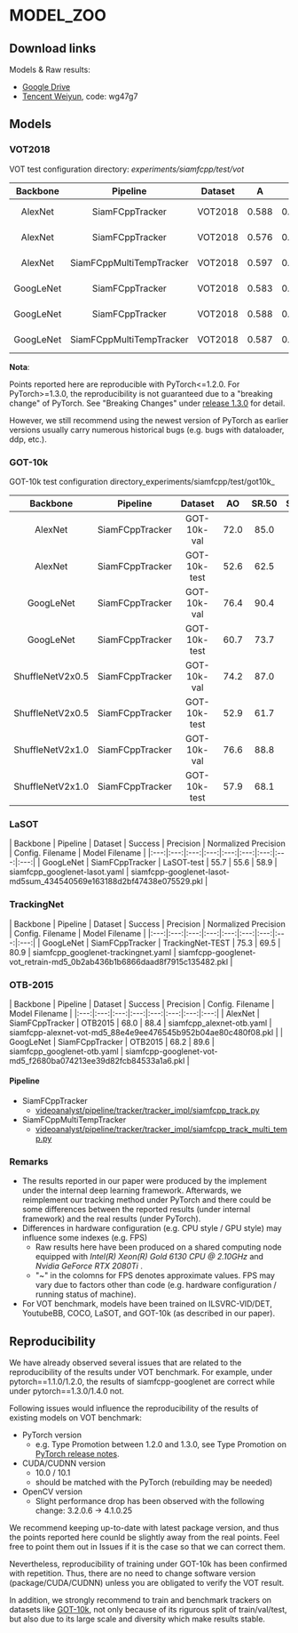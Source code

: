 # MODEL_ZOO

## Download links

Models & Raw results:

* [Google Drive](https://drive.google.com/open?id=1XhWIU1KIt9wvFpzZqEDaX-GrgZ9AVcOC)
* [Tencent Weiyun](https://share.weiyun.com/56C92l4), code: wg47g7

## Models

### VOT2018

VOT test configuration directory: _experiments/siamfcpp/test/vot_

| Backbone | Pipeline | Dataset | A | R | EAO | FPS@GTX2080Ti | FPS@GTX1080Ti | Config. Filename | Model Filename |
|:---:|:---:|:---:|:---:|:---:|:---:|:---:|:---:|:---:|:---:|
| AlexNet | SiamFCppTracker | VOT2018 |0.588 | 0.243 | 0.373| ~200| ~185 | siamfcpp_alexnet.yaml | siamfcpp-alexnet-vot-md5_18fd31a2f94b0296c08fff9b0f9ad240.pkl|
| AlexNet | SiamFCppTracker | VOT2018 |0.576 | 0.183 | 0.393| ~200| ~185 | siamfcpp_alexnet-new.yaml | siamfcpp-alexnet-vot-md5_88e4e9ee476545b952b04ae80c480f08.pkl|
| AlexNet | SiamFCppMultiTempTracker| VOT2018 | 0.597 | 0.215 | 0.370 | ~90 | ~75 | siamfcpp_alexnet-multi_temp.yaml | siamfcpp-alexnet-vot-md5_18fd31a2f94b0296c08fff9b0f9ad240.pkl|
| GoogLeNet | SiamFCppTracker | VOT2018 | 0.583 | 0.173 | 0.426 | ~80 | ~65 | siamfcpp_googlenet.yaml | siamfcpp-googlenet-vot-md5_f2680ba074213ee39d82fcb84533a1a6.pkl |
| GoogLeNet | SiamFCppTracker | VOT2018 | 0.588 | 0.183 | 0.437 | ~80 | ~65 | siamfcpp_googlenet-new.yaml | siamfcpp-googlenet-vot-md5_e14e9b6c82799602d777fd21a081c907.pkl |
| GoogLeNet | SiamFCppMultiTempTracker | VOT2018 | 0.587 | 0.150 |  0.467 | ~50 | ~45 | siamfcpp_googlenet-multi_temp.yaml | siamfcpp-googlenet-vot-md5_f2680ba074213ee39d82fcb84533a1a6.pkl |

__Nota__:

Points reported here are reproducible with PyTorch<=1.2.0. For PyTorch>=1.3.0, the reproducibility is not guaranteed due to a "breaking change" of PyTorch. See "Breaking Changes" under [release 1.3.0](https://github.com/pytorch/pytorch/releases) for detail.

However, we still recommend using the newest version of PyTorch as earlier versions usually carry numerous historical bugs (e.g. bugs with dataloader, ddp, etc.).

### GOT-10k

GOT-10k test configuration directory_experiments/siamfcpp/test/got10k_

| Backbone | Pipeline | Dataset | AO | SR.50 | SR.75 | Config. Filename | Model Filename |
|:---:|:---:|:---:|:---:|:---:|:---:|:---:|:---:|
| AlexNet | SiamFCppTracker | GOT-10k-val | 72.0 | 85.0 | 63.3 | siamfcpp_alexnet_got.yaml | siamfcpp-alexnet-got-md5_5e01cf6271ad42e935032b61b05854d3.pkl|
| AlexNet | SiamFCppTracker | GOT-10k-test | 52.6 | 62.5 | 34.7 | siamfcpp_alexnet_got.yaml | siamfcpp-alexnet-got-md5_5e01cf6271ad42e935032b61b05854d3.pkl|
| GoogLeNet | SiamFCppTracker | GOT-10k-val | 76.4 | 90.4 | 71.8 | siamfcpp_googlenet_got.yaml | siamfcpp-googlenet-got-md5_e182dc4c3823427022eccf7313d740a7.pkl |
| GoogLeNet | SiamFCppTracker | GOT-10k-test | 60.7 | 73.7 | 46.4 | siamfcpp_googlenet_got.yaml | siamfcpp-googlenet-got-md5_e182dc4c3823427022eccf7313d740a7.pkl |
| ShuffleNetV2x0.5 | SiamFCppTracker | GOT-10k-val | 74.2 | 87.0| 67.1 | siamfcpp_shufflenetv2x0_5_got.yaml | siamfcpp-shufflenetv2x0_5-got-md5_d710ce17736d31a28bfe37cfbb997c5a.pkl |
| ShuffleNetV2x0.5 | SiamFCppTracker | GOT-10k-test | 52.9 | 61.7 | 38.1 | siamfcpp_shufflenetv2x0_5_got.yaml | siamfcpp-shufflenetv2x0_5-got-md5_d710ce17736d31a28bfe37cfbb997c5a.pkl |
| ShuffleNetV2x1.0 | SiamFCppTracker | GOT-10k-val | 76.6 | 88.8 | 71.5 | siamfcpp_shufflenetv2x1_0_got.yaml | siamfcpp-shufflenetv2x1_0-got-md5_aa824cc413b100bcb10f57c4d0e52423.pkl |
| ShuffleNetV2x1.0 | SiamFCppTracker | GOT-10k-test | 57.9 | 68.1 | 43.6 | siamfcpp_shufflenetv2x1_0_got.yaml | siamfcpp-shufflenetv2x1_0-got-md5_aa824cc413b100bcb10f57c4d0e52423.pkl |


### LaSOT

| Backbone | Pipeline | Dataset | Success | Precision | Normalized Precision | Config. Filename | Model Filename |
|:---:|:---:|:---:|:---:|:---:|:---:|:---:|:---:|:---:|
| GoogLeNet | SiamFCppTracker | LaSOT-test | 55.7 | 55.6 | 58.9 | siamfcpp_googlenet-lasot.yaml | siamfcpp-googlenet-lasot-md5sum_434540569e163188d2bf47438e075529.pkl |

### TrackingNet

| Backbone | Pipeline | Dataset | Success | Precision | Normalized Precision | Config. Filename | Model Filename |
|:---:|:---:|:---:|:---:|:---:|:---:|:---:|:---:|:---:|
| GoogLeNet | SiamFCppTracker | TrackingNet-TEST | 75.3 | 69.5 | 80.9 | siamfcpp_googlenet-trackingnet.yaml | siamfcpp-googlenet-vot_retrain-md5_0b2ab436b1b6866daad8f7915c135482.pkl |


### OTB-2015

| Backbone | Pipeline | Dataset | Success | Precision | Config. Filename | Model Filename |
|:---:|:---:|:---:|:---:|:---:|:---:|:---:|:---:|
| AlexNet | SiamFCppTracker | OTB2015 | 68.0 | 88.4 | siamfcpp_alexnet-otb.yaml | siamfcpp-alexnet-vot-md5_88e4e9ee476545b952b04ae80c480f08.pkl |
| GoogLeNet | SiamFCppTracker | OTB2015 | 68.2 | 89.6 | siamfcpp_googlenet-otb.yaml | siamfcpp-googlenet-vot-md5_f2680ba074213ee39d82fcb84533a1a6.pkl |

#### Pipeline

* SiamFCppTracker
  * [videoanalyst/pipeline/tracker/tracker_impl/siamfcpp_track.py](../videoanalyst/pipeline/tracker/tracker_impl/siamfcpp_track.py)
* SiamFCppMultiTempTracker
  * [videoanalyst/pipeline/tracker/tracker_impl/siamfcpp_track_multi_temp.py](../videoanalyst/pipeline/tracker/tracker_impl/siamfcpp_track_multi_temp.py)

### Remarks

* The results reported in our paper were produced by the implement under the internal deep learning framework. Afterwards, we reimplement our tracking method under PyTorch and there could be some differences between the reported results (under internal framework) and the real results (under PyTorch).
* Differences in hardware configuration (e.g. CPU style / GPU style) may influence some indexes (e.g. FPS)
  * Raw results here have been produced on a shared computing node equipped with _Intel(R) Xeon(R) Gold 6130 CPU @ 2.10GHz_ and _Nvidia GeForce RTX 2080Ti_ .
  * "~" in the colomns for FPS denotes approximate values. FPS may vary due to factors other than code (e.g. hardware configuration / running status of machine).
* For VOT benchmark, models have been trained on ILSVRC-VID/DET, YoutubeBB, COCO, LaSOT, and GOT-10k (as described in our paper).

## Reproducibility

We have already observed several issues that are related to the reproducibility of the results under VOT benchmark. For example, under pytorch==1.1.0/1.2.0, the results of siamfcpp-googlenet are correct while under pytorch==1.3.0/1.4.0 not.

Following issues would influence the reproducibility of the results of existing models on VOT benchmark:

* PyTorch version
  * e.g. Type Promotion between 1.2.0 and 1.3.0, see Type Promotion on [PyTorch release notes](https://github.com/pytorch/pytorch/releases).
* CUDA/CUDNN version
  * 10.0 / 10.1
  * should be matched with the PyTorch (rebuilding may be needed)
* OpenCV version
  * Slight performance drop has been observed with the following change: 3.2.0.6 -> 4.1.0.25

We recommend keeping up-to-date with latest package version, and thus the points reported here counld be slightly away from the real points. Feel free to point them out in Issues if it is the case so that we can correct them.

Nevertheless, reproducibility of training under GOT-10k has been confirmed with repetition. Thus, there are no need to change software version (package/CUDA/CUDNN) unless you are obligated to verify the VOT result.

In addition, we strongly recommend to train and benchmark trackers on datasets like [GOT-10k](http://got-10k.aitestunion.com), not only because of its rigurous split of train/val/test, but also due to its large scale and diversity which make results stable.
